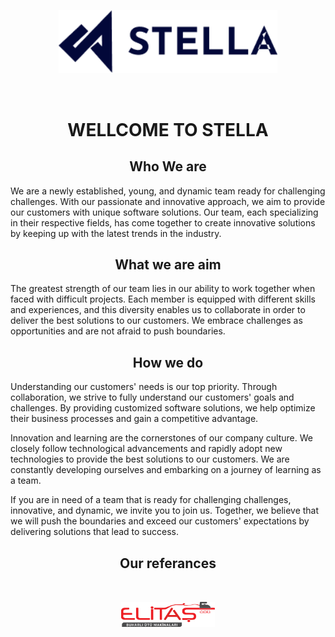 <p align="center">
  <a href="https://stellasoft.tech" target="blank"><img width="350" style="padding: 2rem;" src="resources/stellalogo.png" width="100" alt="Nest Logo" /></a>
</p>

<h1 align="center">WELLCOME TO STELLA</h1>

## <h2 align="center"> Who We are </h2>

We are a newly established, young, and dynamic team ready for challenging challenges. With our passionate and innovative approach, we aim to provide our customers with unique software solutions. Our team, each specializing in their respective fields, has come together to create innovative solutions by keeping up with the latest trends in the industry.

## <h2 align="center">What we are aim</h2>

The greatest strength of our team lies in our ability to work together when faced with difficult projects. Each member is equipped with different skills and experiences, and this diversity enables us to collaborate in order to deliver the best solutions to our customers. We embrace challenges as opportunities and are not afraid to push boundaries.

## <h2 align="center">How we do</h2>

Understanding our customers' needs is our top priority. Through collaboration, we strive to fully understand our customers' goals and challenges. By providing customized software solutions, we help optimize their business processes and gain a competitive advantage.

Innovation and learning are the cornerstones of our company culture. We closely follow technological advancements and rapidly adopt new technologies to provide the best solutions to our customers. We are constantly developing ourselves and embarking on a journey of learning as a team.

If you are in need of a team that is ready for challenging challenges, innovative, and dynamic, we invite you to join us. Together, we believe that we will push the boundaries and exceed our customers' expectations by delivering solutions that lead to success.

## <h2 align="center"> Our referances </h2>

<div align="center">
<a href="" style="display: inline;" target="blank"><img width="150" style="padding: 2rem;" src="resources/elitas-png.png" width="100" alt="Nest Logo" /></a>

</div>
